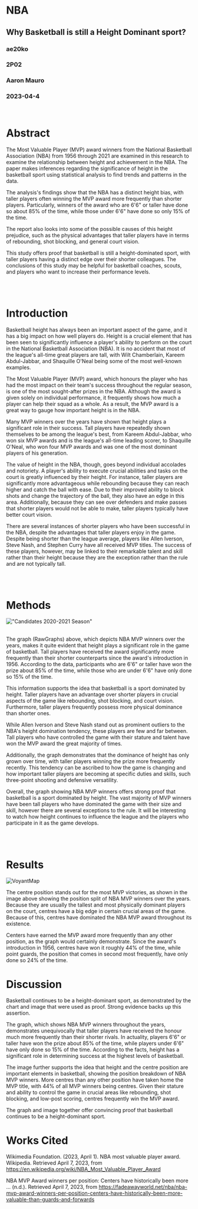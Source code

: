 # NBA 
## Why Basketball is still a Height Dominant sport? 
### ae20ko
### 2P02
### Aaron Mauro 
### 2023-04-4
<br>

# Abstract

The Most Valuable Player (MVP) award winners from the National Basketball Association (NBA) from 1956 through 2021 are examined in this research to examine the relationship between height and achievement in the NBA. The paper makes inferences regarding the significance of height in the basketball sport using statistical analysis to find trends and patterns in the data.

The analysis's findings show that the NBA has a distinct height bias, with taller players often winning the MVP award more frequently than shorter players. Particularly, winners of the award who are 6'6" or taller have done so about 85% of the time, while those under 6'6" have done so only 15% of the time.

The report also looks into some of the possible causes of this height prejudice, such as the physical advantages that taller players have in terms of rebounding, shot blocking, and general court vision.

This study offers proof that basketball is still a height-dominated sport, with taller players having a distinct edge over their shorter colleagues. The conclusions of this study may be helpful for basketball coaches, scouts, and players who want to increase their performance levels.

<br>
<br>

# Introduction
Basketball height has always been an important aspect of the game, and it has a big impact on how well players do. Height is a crucial element that has been seen to significantly influence a player's ability to perform on the court in the National Basketball Association (NBA). It is no accident that most of the league's all-time great players are tall, with Wilt Chamberlain, Kareem Abdul-Jabbar, and Shaquille O'Neal being some of the most well-known examples.

The Most Valuable Player (MVP) award, which honours the player who has had the most impact on their team's success throughout the regular season, is one of the most sought-after prizes in the NBA. Although the award is given solely on individual performance, it frequently shows how much a player can help their squad as a whole. As a result, the MVP award is a great way to gauge how important height is in the NBA.

Many MVP winners over the years have shown that height plays a significant role in their success. Tall players have repeatedly shown themselves to be among the league's best, from Kareem Abdul-Jabbar, who won six MVP awards and is the league's all-time leading scorer, to Shaquille O'Neal, who won four MVP awards and was one of the most dominant players of his generation.

The value of height in the NBA, though, goes beyond individual accolades and notoriety. A player's ability to execute crucial abilities and tasks on the court is greatly influenced by their height. For instance, taller players are significantly more advantageous while rebounding because they can reach higher and catch the ball with ease. Due to their improved ability to block shots and change the trajectory of the ball, they also have an edge in this area. Additionally, because they can see over defenders and make passes that shorter players would not be able to make, taller players typically have better court vision.

There are several instances of shorter players who have been successful in the NBA, despite the advantages that taller players enjoy in the game. Despite being shorter than the league average, players like Allen Iverson, Steve Nash, and Stephen Curry have all received MVP titles. The success of these players, however, may be linked to their remarkable talent and skill rather than their height because they are the exception rather than the rule and are not typically tall.


<br>
<br>

# Methods
!["Candidates 2020-2021 Season"](./viz11.jpg) 

<br>
The graph (RawGraphs) above, which depicts NBA MVP winners over the years, makes it quite evident that height plays a significant role in the game of basketball. Tall players have received the award significantly more frequently than their shorter counterparts since the award's introduction in 1956. According to the data, participants who are 6'6" or taller have won the prize about 85% of the time, while those who are under 6'6" have only done so 15% of the time.

This information supports the idea that basketball is a sport dominated by height. Taller players have an advantage over shorter players in crucial aspects of the game like rebounding, shot blocking, and court vision. Furthermore, taller players frequently possess more physical dominance than shorter ones.

While Allen Iverson and Steve Nash stand out as prominent outliers to the NBA's height domination tendency, these players are few and far between. Tall players who have controlled the game with their stature and talent have won the MVP award the great majority of times.

Additionally, the graph demonstrates that the dominance of height has only grown over time, with taller players winning the prize more frequently recently. This tendency can be ascribed to how the game is changing and how important taller players are becoming at specific duties and skills, such three-point shooting and defensive versatility.

Overall, the graph showing NBA MVP winners offers strong proof that basketball is a sport dominated by height. The vast majority of MVP winners have been tall players who have dominated the game with their size and skill, however there are several exceptions to the rule. It will be interesting to watch how height continues to influence the league and the players who participate in it as the game develops.
<br>
<br>



<br>

# Results 

![VoyantMap](./VoyCen.png)


The centre position stands out for the most MVP victories, as shown in the image above showing the position split of NBA MVP winners over the years. Because they are usually the tallest and most physically dominant players on the court, centres have a big edge in certain crucial areas of the game. Because of this, centres have dominated the NBA MVP award throughout its existence.

Centers have earned the MVP award more frequently than any other position, as the graph would certainly demonstrate. Since the award's introduction in 1956, centres have won it roughly 44% of the time, while point guards, the position that comes in second most frequently, have only done so 24% of the time.

# Discussion 
Basketball continues to be a height-dominant sport, as demonstrated by the chart and image that were used as proof. Strong evidence backs up this assertion.

The graph, which shows NBA MVP winners throughout the years, demonstrates unequivocally that taller players have received the honour much more frequently than their shorter rivals. In actuality, players 6'6" or taller have won the prize about 85% of the time, while players under 6'6" have only done so 15% of the time. According to the facts, height has a significant role in determining success at the highest levels of basketball.

The image further supports the idea that height and the centre position are important elements in basketball, showing the position breakdown of NBA MVP winners. More centres than any other position have taken home the MVP title, with 44% of all MVP winners being centres. Given their stature and ability to control the game in crucial areas like rebounding, shot blocking, and low-post scoring, centres frequently win the MVP award.

The graph and image together offer convincing proof that basketball continues to be a height-dominant sport. 

# Works Cited 

Wikimedia Foundation. (2023, April 1). NBA most valuable player award. Wikipedia. Retrieved April 7, 2023, from https://en.wikipedia.org/wiki/NBA_Most_Valuable_Player_Award 

NBA MVP Award winners per position: Centers have historically been more ... (n.d.). Retrieved April 7, 2023, from https://fadeawayworld.net/nba/nba-mvp-award-winners-per-position-centers-have-historically-been-more-valuable-than-guards-and-forwards 






